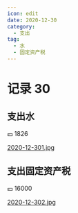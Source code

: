 ```yaml
---
icon: edit
date: 2020-12-30
category:
  - 支出
tag:
  - 水
  - 固定资产税
---
```


# 记录 30

## 支出水

:yen: 1826

[2020-12-301.jpg](https://i.postimg.cc/JhqCMqHr/2020-12-301.jpg)

## 支出固定资产税

:yen: 16000

[2020-12-302.jpg](https://i.postimg.cc/KzpXg85C/2020-12-302.jpg)
